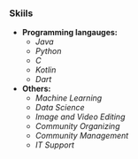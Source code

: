 ### Skiils
* **Programming langauges:**
  * _Java_
  * _Python_
  * _C_
  * _Kotlin_
  * _Dart_
* **Others:**
  * _Machine Learning_
  * _Data Science_
  * _Image and Video Editing_
  * _Community Organizing_
  * _Community Management_
  * _IT Support_
